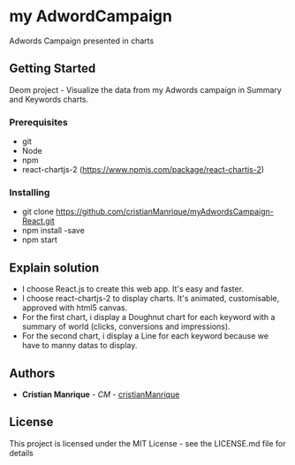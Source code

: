# my AdwordCampaign
Adwords Campaign presented in charts

## Getting Started
Deom project - Visualize the data from my Adwords campaign in Summary and Keywords charts.

### Prerequisites
- git
- Node
- npm
- react-chartjs-2 (https://www.npmjs.com/package/react-chartjs-2)

### Installing
- git clone https://github.com/cristianManrique/myAdwordsCampaign-React.git
- npm install -save
- npm start

## Explain solution
- I choose React.js to create this web app. It's easy and faster.
- I choose react-chartjs-2 to display charts. It's animated, customisable, approved with html5 canvas.
- For the first chart, i display a Doughnut chart for each keyword with a summary of world (clicks, conversions and impressions).
- For the second chart, i display a Line for each keyword because we have to manny datas to display.

## Authors
* **Cristian Manrique** - *CM* - [cristianManrique](https://github.com/cristianManrique/)

## License
This project is licensed under the MIT License - see the LICENSE.md file for details
